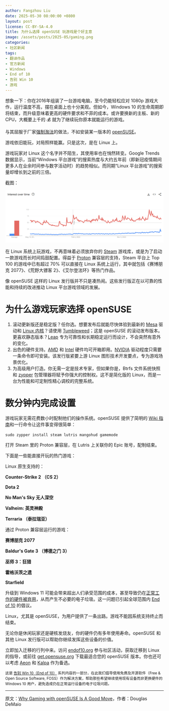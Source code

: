 ```yaml
---
author: Fangzhou Liu
date: 2025-05-30 08:00:00 +0800
layout: post
license: CC-BY-SA-4.0
title: 为什么选择 openSUSE 玩游戏是个好主意
image: /assets/posts/2025-05/gaming.png
categories:
- 社区新闻
tags:
- 翻译作品
- 官方新闻
- Windows
- End of 10
- 告别 Win 10
- 游戏
---
```


想象一下：你在2016年组装了一台游戏电脑，至今仍能轻松应对 1080p 游戏大作，运行温度不高，摆在桌面上也十分美观。但如今，Windows 10 的生命周期即将结束，而升级意味着更高的硬件要求和不菲的成本。或许要换新的主板、新的 CPU，大概要上千的 💰 就为了继续玩你原本就能运行的游戏。

与其屈服于厂家[强制淘汰](https://zh.wikipedia.org/wiki/%E8%A8%88%E7%95%AB%E6%80%A7%E5%A0%B1%E5%BB%A2)的做法，不如安装某一版本的 [openSUSE](https://get.opensuse.org/zh_CN/)。

游戏依旧能玩，对局照样能赢。只是这次，是在 Linux 上。

游戏玩家对 Linux 这个名字并不陌生，其使用率也在悄然转变。Google Trends 数据显示，当前“Windows 平台游戏”的搜索热度与大约五年前（即新冠疫情期间更多人在业余时间参与数字活动时）的趋势相似。而同期“Linux 平台游戏”的搜索量却增长到之前的三倍。

截图：

![兴趣增长趋势](/assets/posts/2025-05/trend.png)

在 Linux 系统上玩游戏，不再意味着必须放弃你的 [Steam](https://store.steampowered.com/) 游戏库，或是为了启动一款游戏而长时间捣鼓配置。得益于 [Proton](https://github.com/ValveSoftware/Proton) 兼容层的支持，Steam 平台上 Top 100 的游戏中已有超过 70% 可以直接在 Linux 系统上运行，其中就包括《赛博朋克 2077》、《荒野大镖客 2》、《艾尔登法环》等热门作品。

像 openSUSE 这样的 Linux 发行版并不只是凑热闹。这些发行版正在以可靠的性能和持续的改进推动 Linux 平台游戏领域的发展。

# 为什么游戏玩家选择 openSUSE
1. 滚动更新版还是稳定版？任你选。想要发布后就能尽快体验到最新的 [Mesa](https://mesa3d.org/) 驱动和 [Linux 内核](https://www.kernel.org/)？请使用 [Tumbleweed](https://get.opensuse.org/zh_CN/tumbleweed/)；这是 openSUSE 的滚动发布版本。更喜欢静态版本？[Leap](https://get.opensuse.org/zh_CN/leap/15.6/) 专为可靠性和长期稳定运行而设计，不会突然有意外的变化。
2. 出色的硬件支持。[AMD](https://www.amd.com/zh-cn.html) 和 [Intel](https://www.intel.cn/content/www/cn/zh/homepage.html) 硬件均可开箱即用。[NVIDIA](https://www.nvidia.cn/) 驱动程度只需要一条命令即可安装。该发行版紧要上游 Linux 图形技术开发要点，专为游戏场景优化。
3. 为高级用户打造。你无需一定是技术专家，但如果你是，Btrfs 文件系统快照和 [zypper](https://zh.opensuse.org/SDB:Zypper_%E7%94%A8%E6%B3%95) 包管理器将赋予你强大的控制权。这不是简化版的 Linux，而是一台为性能和可定制性精心调校的完整系统。

# 数分钟内完成设置
游戏玩家无需花费数小时配制他们的操作系统。openSUSE 提供了简明的 [Wiki 指南](https://zh.opensuse.org/%E9%A6%96%E9%A1%B5)和一行命令让这件事变得很简单：

`sudo zypper install steam lutris mangohud gamemode`

打开 Steam 里的 Proton 兼容层，在 Lutris 上关联你的 Epic 账号，配制结束。

下面是一些能直接开玩的热门游戏：

Linux 原生支持的：

**Counter-Strike 2 （CS 2）**

**Dota 2**

**No Man's Sky 无人深空**

**Valheim: 英灵神殿**

**Terraria （泰拉瑞亚）**

通过 Proton 兼容层运行的游戏：

**赛博朋克 2077**

**Baldur's Gate 3 （博德之门 3）**

**巫师 3：狂猎**

**霍格沃茨之遗**

**Starfield**

升级到 Windows 11 可能会带来超出人们承受范围的成本，甚至导致仍在[正常工作的硬件被弃用](https://news.opensuse.org/2025/04/14/replace-windows-not-your-device/)，从而产生不必要的电子垃圾。这一问题已引起全球范围内 [End of 10](https://endof10.org/zh-cn/) 的倡议。

Linux，尤其是 openSUSE，为用户提供了一条出路。游戏不能因系统支持终止而结束。

无论你是休闲玩家还是硬核发烧友，你的硬件仍有多年使用寿命。openSUSE 和其他 Linux 发行版可以帮助你继续发挥这些设备的价值。

立即加入迁移的行列中来。访问 [endof10.org](https://endof10.org/zh-cn/) 参与社区活动，获取迁移到 Linux 的指导，或前往 [get.opensuse.org](https://get.opensuse.org/zh_CN/) 下载最适合您的 openSUSE 版本。你也还可以考虑 [Aeon](https://aeondesktop.github.io/) 和 [Kalpa](https://kalpadesktop.org/) 作为备选。

<small>这是 [告别 Win 10（End of 10）](https://news.opensuse.org/category/upgrade-to-freedom) 系列内容的一部分，在此我们倡导使用免费及开源软件（Free & Open Source Software, FOSS）作为解决方案，帮助那些希望继续使用现有设备而非更换硬件的 Windows 10 用户，避免造成仍在正常运行设备的电子垃圾问题。</small>

---

原文：[Why Gaming with openSUSE Is A Good Move](https://news.opensuse.org/2025/05/16/why-gaming-w-opensuse-is-a-good-move/)，作者：Douglas DeMaio